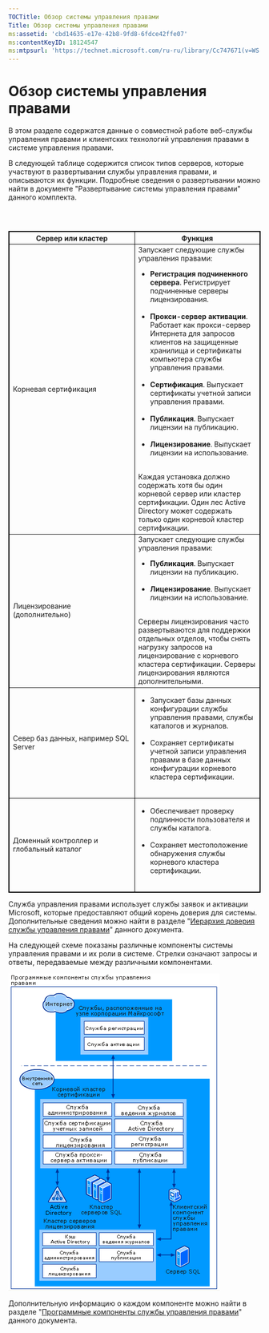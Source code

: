 ```yaml
---
TOCTitle: Обзор системы управления правами
Title: Обзор системы управления правами
ms:assetid: 'cbd14635-e17e-42b8-9fd8-6fdce42ffe07'
ms:contentKeyID: 18124547
ms:mtpsurl: 'https://technet.microsoft.com/ru-ru/library/Cc747671(v=WS.10)'
---
```


Обзор системы управления правами
================================

В этом разделе содержатся данные о совместной работе веб-службы управления правами и клиентских технологий управления правами в системе управления правами.

В следующей таблице содержится список типов серверов, которые участвуют в развертывании службы управления правами, и описываются их функции. Подробные сведения о развертывании можно найти в документе "Развертывание системы управления правами" данного комплекта.

###  

 
<table style="border:1px solid black;">
<colgroup>
<col width="50%" />
<col width="50%" />
</colgroup>
<thead>
<tr class="header">
<th style="border:1px solid black;" >Сервер или кластер</th>
<th style="border:1px solid black;" >Функция</th>
</tr>
</thead>
<tbody>
<tr class="odd">
<td style="border:1px solid black;">Корневая сертификация</td>
<td style="border:1px solid black;">Запускает следующие службы управления правами:
<ul>
<li><strong>Регистрация подчиненного сервера</strong>. Регистрирует подчиненные серверы лицензирования.<br />
<br />
</li>
<li><strong>Прокси-сервер активации</strong>. Работает как прокси-сервер Интернета для запросов клиентов на защищенные хранилища и сертификаты компьютера службы управления правами.<br />
<br />
</li>
<li><strong>Сертификация</strong>. Выпускает сертификаты учетной записи управления правами.<br />
<br />
</li>
<li><strong>Публикация</strong>. Выпускает лицензии на публикацию.<br />
<br />
</li>
<li><strong>Лицензирование</strong>. Выпускает лицензии на использование.<br />
<br />
</li>
</ul>
Каждая установка должно содержать хотя бы один корневой сервер или кластер сертификации. Один лес Active Directory может содержать только один корневой кластер сертификации.</td>
</tr>
<tr class="even">
<td style="border:1px solid black;">Лицензирование (дополнительно)</td>
<td style="border:1px solid black;">Запускает следующие службы управления правами:
<ul>
<li><strong>Публикация</strong>. Выпускает лицензии на публикацию.<br />
<br />
</li>
<li><strong>Лицензирование</strong>. Выпускает лицензии на использование.<br />
<br />
</li>
</ul>
Серверы лицензирования часто развертываются для поддержки отдельных отделов, чтобы снять нагрузку запросов на лицензирование с корневого кластера сертификации. Серверы лицензирования являются дополнительными.</td>
</tr>
<tr class="odd">
<td style="border:1px solid black;">Север баз данных, например SQL Server</td>
<td style="border:1px solid black;"><ul>
<li>Запускает базы данных конфигурации службы управления правами, службы каталогов и журналов.<br />
<br />
</li>
<li>Сохраняет сертификаты учетной записи управления правами в базе данных конфигурации корневого кластера сертификации.<br />
<br />
</li>
</ul></td>
</tr>
<tr class="even">
<td style="border:1px solid black;">Доменный контроллер и глобальный каталог</td>
<td style="border:1px solid black;"><ul>
<li>Обеспечивает проверку подлинности пользователя и службы каталога.<br />
<br />
</li>
<li>Сохраняет местоположение обнаружения службы корневого кластера сертификации.<br />
<br />
</li>
</ul></td>
</tr>
</tbody>
</table>
 

Служба управления правами использует службы заявок и активации Microsoft, которые предоставляют общий корень доверия для системы. Дополнительные сведения можно найти в разделе "[Иерархия доверия службы управления правами](https://technet.microsoft.com/2d44182f-a653-4383-aba1-dade53f7cf9a)" данного документа.

На следующей схеме показаны различные компоненты системы управления правами и их роли в системе. Стрелки означают запросы и ответы, передаваемые между различными компонентами.

![](images/Cc747671.29138741-d45c-459b-8ead-b9bc3f708dd5(WS.10).gif)

Дополнительную информацию о каждом компоненте можно найти в разделе "[Программные компоненты службы управления правами](https://technet.microsoft.com/e38a840e-f390-48fd-8354-50108a64f5ca)" данного документа.
